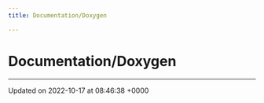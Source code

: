 ```yaml
---
title: Documentation/Doxygen

---
```


# Documentation/Doxygen








-------------------------------

Updated on 2022-10-17 at 08:46:38 +0000
